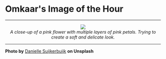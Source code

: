 # Omkaar's Image of the Hour

---

<div align="center">

<a href="https://unsplash.com/photos/a-pink-flower-floats-on-a-pink-background-4tl-lotlvEg">
  <img src="https://images.unsplash.com/photo-1749307918200-5e37c3b2fbc4?crop=entropy&cs=tinysrgb&fit=max&fm=jpg&ixid=M3w3NjA2Nzh8MHwxfHJhbmRvbXx8fHx8fHx8fDE3NTE2NDQ4MDB8&ixlib=rb-4.1.0&q=80&w=1080" style="max-width:100%; height:auto;">
</a>

<br>
<i>A close-up of a pink flower with multiple layers of pink petals. Trying to create a soft and delicate look.</i>

</div>

---

**Photo by** [Danielle Suijkerbuijk](https://unsplash.com/@vandaantje) **on Unsplash**
